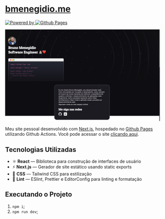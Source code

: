 <h1>
  <a href="https://bmenegidio.github.io/bmenegidio.me/">
    bmenegidio.me
  </a>
</h1>

<p>
  <a href="https://nextjs.org/" target="_blank">
    <img
      src="https://img.shields.io/badge/Next-black?style=for-the-badge&logo=next.js&logoColor=white"
      alt="Powered by"
    />
  </a>
  <a href="https://pages.github.com/" target="_blank">
    <img
      src="https://img.shields.io/badge/github%20pages-121013?style=for-the-badge&logo=github&logoColor=white"
      alt="Github Pages"
    />
  </a>
</p>

![Preview](./public/docs/readme/preview.png)

Meu site pessoal desenvolvido com [Next.js](https://nextjs.org/), hospedado no [Github Pages](https://pages.github.com/) utilizando Github Actions. Você pode acessar o site [clicando aqui](https://bmenegidio.github.io/bmenegidio.me/).

## **Tecnologias Utilizadas**

- ⚛ **React** — Biblioteca para construção de interfaces de usuário
- ⚡ **Next.js** — Gerador de site estático usando static exports
- 💅 **CSS** — Tailwind CSS para estilização
- 💖 **Lint** — ESlint, Prettier e EditorConfig para linting e formatação

## Executando o Projeto

1. `npm i`;
2. `npm run dev`;
